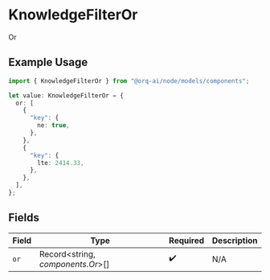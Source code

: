 # KnowledgeFilterOr

Or

## Example Usage

```typescript
import { KnowledgeFilterOr } from "@orq-ai/node/models/components";

let value: KnowledgeFilterOr = {
  or: [
    {
      "key": {
        ne: true,
      },
    },
    {
      "key": {
        lte: 2414.33,
      },
    },
  ],
};
```

## Fields

| Field                             | Type                              | Required                          | Description                       |
| --------------------------------- | --------------------------------- | --------------------------------- | --------------------------------- |
| `or`                              | Record<string, *components.Or*>[] | :heavy_check_mark:                | N/A                               |